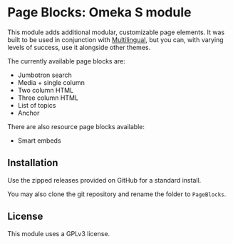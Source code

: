 # Page Blocks: Omeka S module

This module adds additional modular, customizable page elements. It was built to be used in conjunction with [Multilingual](https://github.com/ivyrze/omeka-s-theme-multilingual), but you can, with varying levels of success, use it alongside other themes.

The currently available page blocks are:

* Jumbotron search
* Media + single column
* Two column HTML
* Three column HTML
* List of topics
* Anchor

There are also resource page blocks available:

* Smart embeds

## Installation

Use the zipped releases provided on GitHub for a standard install.

You may also clone the git repository and rename the folder to `PageBlocks`.

## License

This module uses a GPLv3 license.